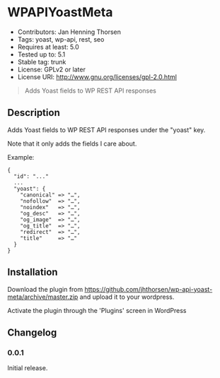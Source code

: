 # WPAPIYoastMeta

* Contributors: Jan Henning Thorsen
* Tags: yoast, wp-api, rest, seo
* Requires at least: 5.0
* Tested up to: 5.1
* Stable tag: trunk
* License: GPLv2 or later
* License URI: http://www.gnu.org/licenses/gpl-2.0.html

> Adds Yoast fields to WP REST API responses

## Description

Adds Yoast fields to WP REST API responses under the "yoast" key.

Note that it only adds the fields I care about.

Example:

```
{
  "id": "..."
  ...
  "yoast": {
    "canonical" => "…",
    "nofollow"  => "…",
    "noindex"   => "…",
    "og_desc"   => "…",
    "og_image"  => "…",
    "og_title"  => "…",
    "redirect"  => "…",
    "title"     => "…"
  }
}
```

## Installation

Download the plugin from https://github.com/jhthorsen/wp-api-yoast-meta/archive/master.zip
and upload it to your wordpress.

Activate the plugin through the 'Plugins' screen in WordPress

## Changelog

### 0.0.1

Initial release.
